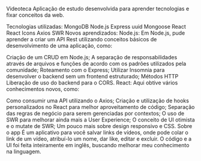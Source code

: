 Videoteca
Aplicação de estudo desenvolvida para aprender tecnologias e fixar conceitos da web.

Tecnologias utilizadas:
MongoDB
Node.js
Express
uuid
Mongoose
React
React Icons
Axios
SWR
Novos aprendizados:
Node.js:
Em Node.js, pude aprender a criar um API Rest utilizando conceitos básicos de desenvolvimento de uma aplicação, como:

Criação de um CRUD em Node.js;
A separação de responsabilidades através de arquivos e funções de acordo com os padrões utilizados pela comunidade;
Roteamento com o Express;
Utilizar Insomnia para desenvolver o backend sem um frontend estruturado;
Métodos HTTP
Liberação de uso do backend para o CORS.
React:
Aqui obtive vários conhecimentos novos, como:

Como consumir uma API utilizando o Axios;
Criação e utilização de hooks personalizados no React para melhor aproveitamento de código;
Separação das regras de negócio para serem gerenciadas por contextos;
O uso de SWR para melhorar ainda mais a User Experience;
O conceito de UI otimista e o mutate de SWR;
Um pouco mais sobre design responsivo e CSS.
Sobre o app
É um aplicativo para você salvar links de vídeos, onde pode colar o link de um vídeo, atribuí-lo um nome, dar like, editar e excluir. O código e a UI foi feita inteiramente em inglês, buscando melhorar meu conhecimento na linguagem.